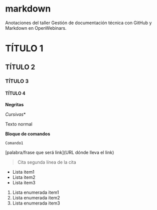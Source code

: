 # markdown
Anotaciones del taller Gestión de documentación técnica con GitHub y Markdown en OpenWebinars.

# TÍTULO 1
## TÍTULO 2
### TÍTULO 3
#### TÍTULO 4

**Negritas**

*Cursivas**

Texto normal

**Bloque de comandos**
```
Comando1
```

[palabra/frase que será link](URL dónde lleva el link)

>Cita
>segunda línea de la cita

* Lista item1
* Lista item2
* Lista item3

1. Lista enumerada item1
2. Lista enumerada item2
3. Lista enumerada item3


